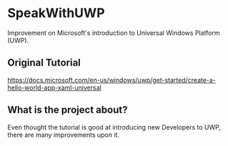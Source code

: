 # SpeakWithUWP

Improvement on Microsoft's introduction to Universal Windows Platform (UWP).

## Original Tutorial
https://docs.microsoft.com/en-us/windows/uwp/get-started/create-a-hello-world-app-xaml-universal

## What is the project about?

Even thought the tutorial is good at introducing new Developers to UWP, there are many improvements upon it.
